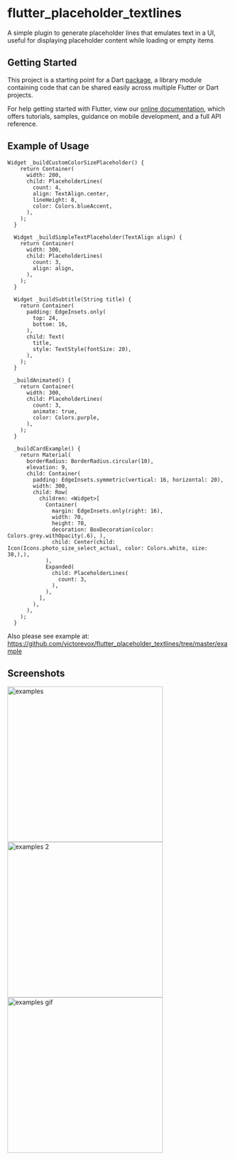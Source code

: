 # flutter_placeholder_textlines

A simple plugin to generate placeholder lines that emulates text in a UI, useful for displaying placeholder content while loading or empty items

## Getting Started

This project is a starting point for a Dart
[package](https://flutter.dev/developing-packages/),
a library module containing code that can be shared easily across
multiple Flutter or Dart projects.

For help getting started with Flutter, view our 
[online documentation](https://flutter.dev/docs), which offers tutorials, 
samples, guidance on mobile development, and a full API reference.

## Example of Usage

```
Widget _buildCustomColorSizePlaceholder() {
    return Container(
      width: 200,
      child: PlaceholderLines(
        count: 4,
        align: TextAlign.center,
        lineHeight: 8,
        color: Colors.blueAccent,
      ),
    );
  }

  Widget _buildSimpleTextPlaceholder(TextAlign align) {
    return Container(
      width: 300,
      child: PlaceholderLines(
        count: 3,
        align: align,
      ),
    );
  }

  Widget _buildSubtitle(String title) {
    return Container(
      padding: EdgeInsets.only(
        top: 24,
        bottom: 16,
      ),
      child: Text(
        title,
        style: TextStyle(fontSize: 20),
      ),
    );
  }

  _buildAnimated() {
    return Container(
      width: 300,
      child: PlaceholderLines(
        count: 3,
        animate: true,
        color: Colors.purple,
      ),
    );
  }

  _buildCardExample() {
    return Material(
      borderRadius: BorderRadius.circular(10),
      elevation: 9,
      child: Container(
        padding: EdgeInsets.symmetric(vertical: 16, horizontal: 20),
        width: 300,
        child: Row(
          children: <Widget>[
            Container(
              margin: EdgeInsets.only(right: 16),
              width: 70,
              height: 70,
              decoration: BoxDecoration(color: Colors.grey.withOpacity(.6), ),
              child: Center(child: Icon(Icons.photo_size_select_actual, color: Colors.white, size: 38,),),
            ),
            Expanded(
              child: PlaceholderLines(
                count: 3,
              ),
            ),
          ],
        ),
      ),
    );
  }
  ```

  Also please see example at: https://github.com/victorevox/flutter_placeholder_textlines/tree/master/example


  ## Screenshots

  <img src="https://raw.githubusercontent.com/victorevox/flutter_placeholder_textlines/master/example/Screenshot_1.png" align = "left" height = "350" alt="examples">

  <img src="https://raw.githubusercontent.com/victorevox/flutter_placeholder_textlines/master/example/Screenshot_1.png" align = "left" height = "350" alt="examples 2">

  <img src="https://raw.githubusercontent.com/victorevox/flutter_placeholder_textlines/master/example/example.gif" align = "left" height = "350" alt="examples gif">